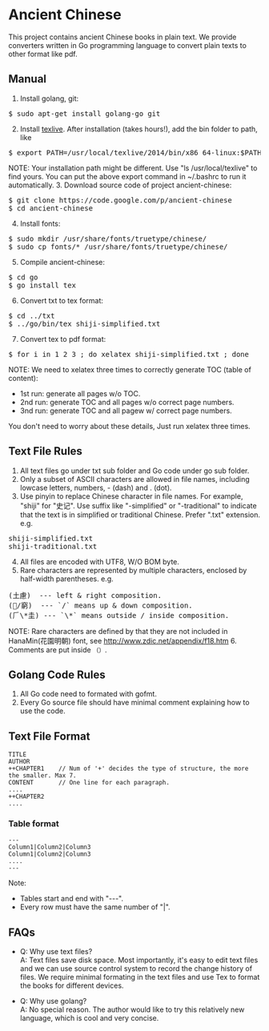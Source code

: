 # Ancient Chinese
This project contains ancient Chinese books in plain text. We provide converters written in Go programming language to convert plain texts to other format like pdf.


## Manual
1. Install golang, git:
<pre>
$ sudo apt-get install golang-go git
</pre>
2. Install [texlive](https://www.tug.org/texlive/acquire-netinstall.html). After installation (takes hours!), add the bin folder to path, like
<pre>
$ export PATH=/usr/local/texlive/2014/bin/x86_64-linux:$PATH
</pre>
  NOTE: Your installation path might be different. Use "ls /usr/local/texlive" to find yours. You can put the above export command in ~/.bashrc to run it automatically.
3. Download source code of project ancient-chinese:
<pre>
$ git clone https://code.google.com/p/ancient-chinese
$ cd ancient-chinese
</pre>
4. Install fonts: 
<pre>
$ sudo mkdir /usr/share/fonts/truetype/chinese/
$ sudo cp fonts/* /usr/share/fonts/truetype/chinese/
</pre>
5. Compile ancient-chinese:
<pre>
$ cd go
$ go install tex
</pre>
6. Convert txt to tex format:
<pre>
$ cd ../txt
$ ../go/bin/tex shiji-simplified.txt
</pre>
7. Convert tex to pdf format:
<pre>
$ for i in 1 2 3 ; do xelatex shiji-simplified.txt ; done
</pre>
  NOTE: We need to xelatex three times to correctly generate TOC (table of content):

  * 1st run: generate all pages w/o TOC.
  * 2nd run: generate TOC and all pages w/o correct page numbers.
  * 3nd run: generate TOC and all pagew w/ correct page numbers.

  You don't need to worry about these details, Just run xelatex three times.


## Text File Rules
1. All text files go under txt sub folder and Go code under go sub folder. 
2. Only a subset of ASCII characters are allowed in file names, including lowcase letters, numbers, - (dash) and . (dot). 
3. Use pinyin to replace Chinese character in file names. For example, "shiji" for "史记". Use suffix like "-simplified" or "-traditional" to indicate that the text is in simplified or traditional Chinese. Prefer ".txt" extension. e.g.
<pre>
shiji-simplified.txt
shiji-traditional.txt
</pre>
4. All files are encoded with UTF8, W/O BOM byte.
5. Rare characters are represented by multiple characters, enclosed by half-width parentheses. e.g.
<pre>
(土慮)  --- left & right composition.
(/窮)  --- `/` means up & down composition.
(𠂆\*圭) --- `\*` means outside / inside composition.
</pre>
   NOTE: Rare characters are defined by that they are not included in HanaMin(花園明朝) font, see http://www.zdic.net/appendix/f18.htm 
6. Comments are put inside `（）`. 


## Golang Code Rules
1. All Go code need to formated with gofmt. 
2. Every Go source file should have minimal comment explaining how to use the code. 


## Text File Format
    TITLE 
    AUTHOR 
    ++CHAPTER1    // Num of '+' decides the type of structure, the more the smaller. Max 7. 
    CONTENT       // One line for each paragraph. 
    .... 
    ++CHAPTER2 
    ....

### Table format
    --- 
    Column1|Column2|Column3 
    Column1|Column2|Column3 
    .... 
    --- 
Note:
* Tables start and end with "---".
* Every row must have the same number of "|".


## FAQs
* Q: Why use text files?<br/>
  A: Text files save disk space. Most importantly, it's easy to edit text files and we can use source control system to record the change history of files. We require minimal formating in the text files and use Tex to format the books for different devices. 

* Q: Why use golang?<br/>
  A: No special reason. The author would like to try this relatively new language, which is cool and very concise. 
